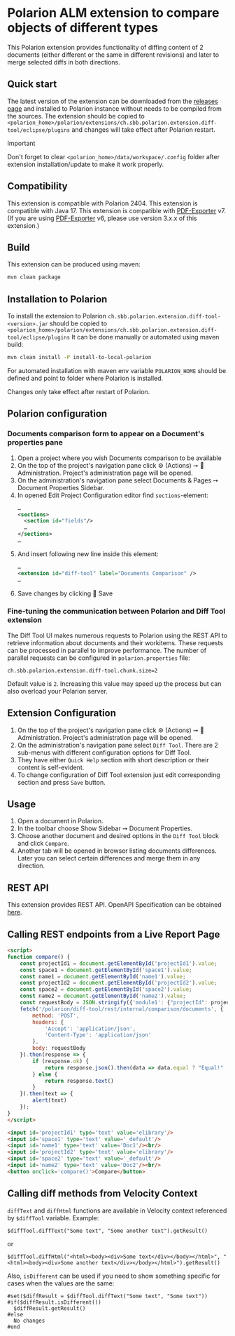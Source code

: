 # Polarion ALM extension to compare objects of different types

This Polarion extension provides functionality of diffing content of 2 documents (either different or the same in different revisions) and later to merge selected diffs in both directions.

## Quick start

The latest version of the extension can be downloaded from the [releases page](../../releases/latest) and installed to Polarion instance without needs to be compiled from the sources.
The extension should be copied to `<polarion_home>/polarion/extensions/ch.sbb.polarion.extension.diff-tool/eclipse/plugins` and changes will take effect after Polarion restart.
> [!IMPORTANT]
> Don't forget to clear `<polarion_home>/data/workspace/.config` folder after extension installation/update to make it work properly.

## Compatibility

This extension is compatible with Polarion 2404.
This extension is compatible with Java 17.
This extension is compatible with [PDF-Exporter](https://github.com/SchweizerischeBundesbahnen/ch.sbb.polarion.extension.pdf-exporter) v7. (If you are using [PDF-Exporter](https://github.com/SchweizerischeBundesbahnen/ch.sbb.polarion.extension.pdf-exporter) v6, please use version 3.x.x of this extension.)

## Build

This extension can be produced using maven:

```bash
mvn clean package
```

## Installation to Polarion

To install the extension to Polarion `ch.sbb.polarion.extension.diff-tool-<version>.jar`
should be copied to `<polarion_home>/polarion/extensions/ch.sbb.polarion.extension.diff-tool/eclipse/plugins`
It can be done manually or automated using maven build:

```bash
mvn clean install -P install-to-local-polarion
```

For automated installation with maven env variable `POLARION_HOME` should be defined and point to folder where Polarion is installed.

Changes only take effect after restart of Polarion.

## Polarion configuration

### Documents comparison form to appear on a Document's properties pane

1. Open a project where you wish Documents comparison to be available
2. On the top of the project's navigation pane click ⚙ (Actions) ➙ 🔧 Administration. Project's administration page will be opened.
3. On the administration's navigation pane select Documents & Pages ➙ Document Properties Sidebar.
4. In opened Edit Project Configuration editor find `sections`-element:
   ```xml
   …
   <sections>
     <section id="fields"/>
     …
   </sections>
   …
   ```
5. And insert following new line inside this element:
   ```xml
   …
   <extension id="diff-tool" label="Documents Comparison" />
   …
   ```
6. Save changes by clicking 💾 Save

### Fine-tuning the communication between Polarion and Diff Tool extension

The Diff Tool UI makes numerous requests to Polarion using the REST API to retrieve information about documents and their workitems. These requests can be processed in parallel to improve performance.
The number of parallel requests can be configured in `polarion.properties` file:

```properties
ch.sbb.polarion.extension.diff-tool.chunk.size=2
```

Default value is `2`. Increasing this value may speed up the process but can also overload your Polarion server.

## Extension Configuration

1. On the top of the project's navigation pane click ⚙ (Actions) ➙ 🔧 Administration. Project's administration page will be opened.
2. On the administration's navigation pane select `Diff Tool`. There are 2 sub-menus with different configuration options for Diff Tool.
3. They have either `Quick Help` section with short description or their content is self-evident.
4. To change configuration of Diff Tool extension just edit corresponding section and press `Save` button.

## Usage

1. Open a document in Polarion.
2. In the toolbar choose Show Sidebar ➙ Document Properties.
3. Choose another document and desired options in the `Diff Tool` block and click `Compare`.
4. Another tab will be opened in browser listing documents differences. Later you can select certain differences and merge them in any direction.

## REST API

This extension provides REST API. OpenAPI Specification can be obtained [here](docs/openapi.json).

## Calling REST endpoints from a Live Report Page

```html
<script>
function compare() {
    const projectId1 = document.getElementById('projectId1').value;
    const space1 = document.getElementById('space1').value;
    const name1 = document.getElementById('name1').value;
    const projectId2 = document.getElementById('projectId2').value;
    const space2 = document.getElementById('space2').value;
    const name2 = document.getElementById('name2').value;
    const requestBody = JSON.stringify({'module1': {"projectId": projectId1, "space": space1, "name": name1}, 'module2': {"projectId": projectId2, "space": space2, "name": name2}});
    fetch('/polarion/diff-tool/rest/internal/comparison/documents', {
        method: 'POST',
        headers: {
            'Accept': 'application/json',
            'Content-Type': 'application/json'
        },
        body: requestBody
    }).then(response => {
        if (response.ok) {
            return response.json().then(data => data.equal ? "Equal!" : "Not equal!")
        } else {
            return response.text()
        }
    }).then(text => {
        alert(text)
    });
}
</script>

<input id='projectId1' type='text' value='elibrary'/>
<input id='space1' type='text' value='_default'/>
<input id='name1' type='text' value='Doc1'/><br/>
<input id='projectId2' type='text' value='elibrary'/>
<input id='space2' type='text' value='_default'/>
<input id='name2' type='text' value='Doc2'/><br/>
<button onclick='compare()'>Compare</button>
```

## Calling diff methods from Velocity Context

`diffText` and `diffHtml` functions are available in Velocity context referenced by `$diffTool` variable.
Example:

```velocity
$diffTool.diffText("Some text", "Some another text").getResult()
```

or

```velocity
$diffTool.diffHtml("<html><body><div>Some text</div></body></html>", "<html><body><div>Some another text</div></body></html>").getResult()
```

Also, `isDifferent` can be used if you need to show something specific for cases when the values are the same:

```velocity
#set($diffResult = $diffTool.diffText("Some text", "Some text"))
#if($diffResult.isDifferent())
  $diffResult.getResult()
#else
  No changes
#end
```
